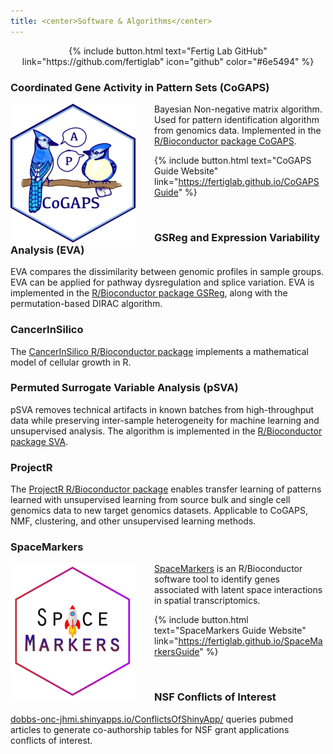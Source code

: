 ```yaml
---
title: <center>Software & Algorithms</center>
---
```


<p><center>{% include button.html text="Fertig Lab GitHub" link="https://github.com/fertiglab" icon="github" color="#6e5494" %}</center></p>

### Coordinated Gene Activity in Pattern Sets (CoGAPS)

<img src="/images/cogaps-software-logo.png" align="left" style="margin: 0px 30px 0px 0px;"/>
Bayesian Non-negative matrix algorithm. Used for pattern identification algorithm from genomics data. Implemented in the <a href="https://www.bioconductor.org/packages/release/bioc/html/CoGAPS.html" target="_blank">R/Bioconductor package CoGAPS</a>.

{% include button.html text="CoGAPS Guide Website" link="https://fertiglab.github.io/CoGAPSGuide" %}

<br>

### GSReg and Expression Variability Analysis (EVA)

EVA compares the dissimilarity between genomic profiles in sample groups. EVA can be applied for pathway dysregulation and splice variation. EVA is implemented in the <a href="https://www.bioconductor.org/packages/release/bioc/html/GSReg.html" target="_blank">R/Bioconductor package GSReg</a>, along with the permutation-based DIRAC algorithm.

### CancerInSilico

The <a href="https://bioconductor.org/packages/release/bioc/html/CancerInSilico.html" target="_blank">CancerInSilico R/Bioconductor package</a> implements a mathematical model of cellular growth in R.

### Permuted Surrogate Variable Analysis (pSVA)

pSVA removes technical artifacts in known batches from high-throughput data while preserving inter-sample heterogeneity for machine learning and unsupervised analysis. The algorithm is implemented in the <a href="https://bioconductor.org/packages/release/bioc/html/sva.html" target="_blank">R/Bioconductor package SVA</a>. 

### ProjectR

The <a href="https://www.bioconductor.org/packages/devel/bioc/html/projectR.html" target="_blank">ProjectR R/Bioconductor package</a> enables transfer learning of patterns learned with unsupervised learning from source bulk and single cell genomics data to new target genomics datasets. Applicable to CoGAPS, NMF, clustering, and other unsupervised learning methods.

### SpaceMarkers

<img src="/images/space-markers-software.png" align="left" style="margin: 0px 30px 0px 0px;"/>
<a href="https://www.biorxiv.org/content/10.1101/2022.06.02.490672v1" target="_blank">SpaceMarkers</a> is an R/Bioconductor software tool to identify genes associated with latent space interactions in spatial transcriptomics.

{% include button.html text="SpaceMarkers Guide Website" link="https://fertiglab.github.io/SpaceMarkersGuide" %}

<br>

### NSF Conflicts of Interest

<a href="https://dobbs-onc-jhmi.shinyapps.io/ConflictsOfShinyApp/" target="_blank">dobbs-onc-jhmi.shinyapps.io/ConflictsOfShinyApp/</a> queries pubmed articles to generate co-authorship tables for NSF grant applications conflicts of interest.
